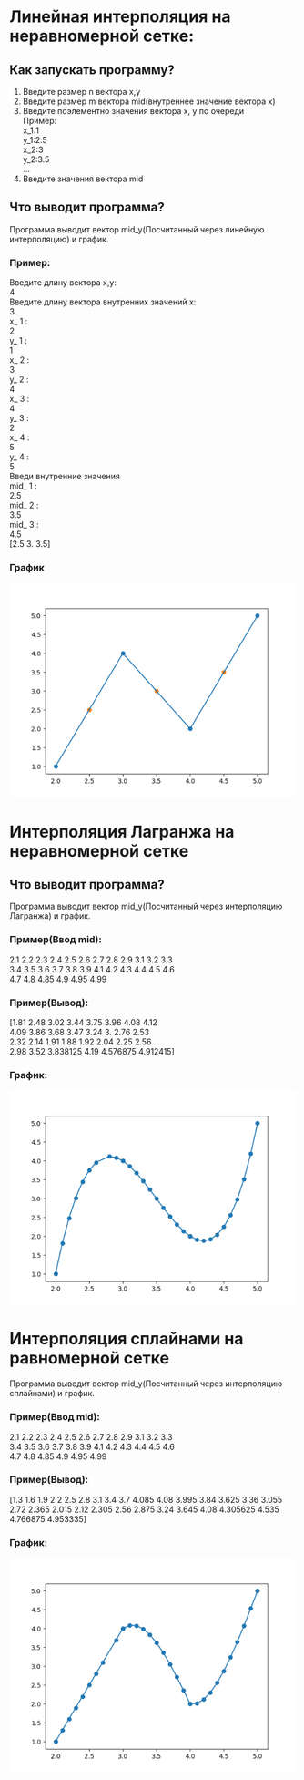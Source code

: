 # Линейная интерполяция на неравномерной сетке:  
## Как запускать программу?
1) Введите размер n вектора x,y  
2) Введите размер m вектора mid(внутреннее значение вектора x)  
3) Введите поэлементно значения вектора x, y по очереди  
Пример:  
x_1:1  
y_1:2.5  
x_2:3  
y_2:3.5  
...  
4) Введите значения вектора mid  
## Что выводит программа?  
Программа выводит вектор mid_y(Посчитанный через линейную интерполяцию) и график.
  
### Пример:  
Введите длину вектора x,y:  
4  
Введите длину вектора внутренних значений x:  
3  
x_ 1 :  
2  
y_ 1 :  
1  
x_ 2 :  
3  
y_ 2 :  
4  
x_ 3 :  
4  
y_ 3 :  
2  
x_ 4 :  
5  
y_ 4 :  
5  
Введи внутренние значения  
mid_ 1 :  
2.5  
mid_ 2 :  
3.5  
mid_ 3 :  
4.5  
[2.5 3.  3.5]  
### График  
![alt text](Figure_1.png "graph")
# Интерполяция Лагранжа на неравномерной сетке
## Что выводит программа?  
Программа выводит вектор mid_y(Посчитанный через интерполяцию Лагранжа) и график.
### Прммер(Ввод mid):  
2.1 2.2 2.3 2.4 2.5 2.6 2.7 2.8 2.9 3.1 3.2 3.3  
3.4 3.5 3.6 3.7 3.8 3.9 4.1 4.2 4.3 4.4 4.5 4.6  
4.7 4.8 4.85 4.9 4.95 4.99  
  
### Пример(Вывод):   
[1.81     2.48     3.02     3.44     3.75     3.96     4.08     4.12  
 4.09     3.86     3.68     3.47     3.24     3.       2.76     2.53  
 2.32     2.14     1.91     1.88     1.92     2.04     2.25     2.56  
 2.98     3.52     3.838125 4.19     4.576875 4.912415]  
### График:
![alt text](Lagrange.png "graph")
# Интерполяция сплайнами на равномерной сетке  
Программа выводит вектор mid_y(Посчитанный через интерполяцию сплайнами) и график.
### Пример(Ввод mid):  
2.1 2.2 2.3 2.4 2.5 2.6 2.7 2.8 2.9 3.1 3.2 3.3  
3.4 3.5 3.6 3.7 3.8 3.9 4.1 4.2 4.3 4.4 4.5 4.6  
4.7 4.8 4.85 4.9 4.95 4.99  
  
### Пример(Вывод):   
[1.3      1.6      1.9      2.2      2.5      2.8      3.1      3.4
 3.7      4.085    4.08     3.995    3.84     3.625    3.36     3.055
 2.72     2.365    2.015    2.12     2.305    2.56     2.875    3.24
 3.645    4.08     4.305625 4.535    4.766875 4.953335]
### График:
![alt text](Spline.png "graph")


